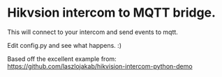 # Hikvsion intercom to MQTT bridge.

This will connect to your intercom and send events to mqtt.

Edit config.py and see what happens. :)


Based off the excellent example from: https://github.com/laszlojakab/hikvision-intercom-python-demo


